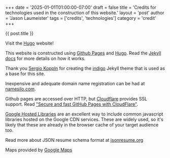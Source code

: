+++
date = '2025-01-01T01:00:00-07:00'
draft = false
title = 'Credits for technologies used in the construction of this website.'
layout = 'post'
author = 'Jason Laumeister'
tags = ['credits', 'technologies']
category = 'credit'
+++

{{ post.title }}

Visit the [Hugo](https://gohugo.io) website!

This website is constructed using [Github Pages][github-pages] and [Hugo](https://gohugo.io). Read the [Jekyll docs][jekyll-docs] for more details on how it works.

Thank you [Sergio Koppln][sergio-kopplin] for creating the [indigo][sergio-kopplin-indigo] Jekyll theme that is used as a base for this site. 

Inexpensive and adequate domain name registration can be had at [namesilo.com][namesilo].

Github pages are accessed over HTTP, but [Cloudflare][cloudflare] provides SSL support. Read ["Secure and fast GitHub Pages with CloudFlare"][cloudflare-github].

[Google Hosted Libraries][google-hosted-libs] are an excellent way to include common javascript libraries hosted on the Google CDN services. These are widely used, so it's likely that these are already in the browser cache of your target audience too.

Read more about JSON resume schema format at [jsonresume.org][json-schema]

Maps provided by [Google Maps][google-maps]

[github-pages]: https://pages.github.com/
[jekyll-docs]: https://jekyllrb.com/docs/home
[jekyll-gh]:   https://github.com/jekyll/jekyll
[namesilo]: https://www.namesilo.com/
[cloudflare]: https://www.cloudflare.com/
[cloudflare-github]: https://blog.cloudflare.com/secure-and-fast-github-pages-with-cloudflare/
[sergio-kopplin]: https://github.com/sergiokopplin
[sergio-kopplin-indigo]: https://github.com/sergiokopplin/indigo
[google-hosted-libs]: https://developers.google.com/speed/libraries/
[google-maps]: https://www.google.com/maps
[json-schema]: https://jsonresume.org/schema/